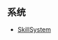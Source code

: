 ## 系统
- [SkillSystem](https://github.com/dongweiPeng/SkillSystem)
<!--stackedit_data:
eyJoaXN0b3J5IjpbLTEzMDgyNDE4ODBdfQ==
-->